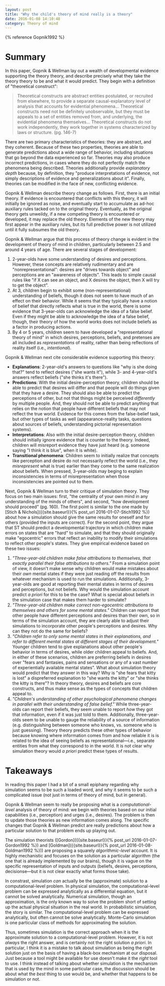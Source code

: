 ```yaml
---
layout: post
title: "Why the child's theory of mind really is a theory"
date: 2016-01-08 14:10:48
category: Theory of mind
---
```


{% reference Gopnik1992 %}

# Summary

In this paper, Gopnik & Wellman lay out a wealth of developmental evidence supporting the theory theory, and describe precisely what they take the theory theory to be and what it would predict. They begin with a definition of "theoretical construct":

> Theoretical constructs are abstract entities postulated, or recruited from elsewhere, to provide a separate causal-explanatory level of analysis that accounts for evidential phenomena... Theoretical constructs need not be definitely unobservable, but they must be appeals to a set of entities removed from, and underlying, the evidential phenomena themselves... Theoretical constructs do not work independently, they work together in systems characterized by laws or structure. (pg. 146-7)

There are two primary characteristics of theories: they are abstract, and they coherent. Because of these two properties, theories are able to generate predictions about a wide range of behavior, including situations that go beyond the data experienced so far. Theories may also produce incorrect predictions, in cases where they do not perfectly match the phenomena being described. Theories additionally provide *explanatory depth* because, by definition, they "produce interpretations of evidence, not simply descriptions of evidence and generalizations about it". Finally, theories can be modified in the face of new, conflicting evidence.

Gopnik & Wellman describe theory change as follows. First, there is an initial theory. If evidence is encountered that conflicts with this theory, it will initially be ignored as noise, and eventually start to accumulate as ad-hoc auxiliary rules tacked on to the original theory. Eventually, as the original theory gets unweildy, if a new competing theory is encountered or developed, it may replace the old theory. Elements of the new theory may first appear in the auxiliary rules, but its full predictive power is not utilized until it fully subsumes the old theory.

Gopnik & Wellman argue that this process of theory change is evident in the development of theory of mind in children, particularly between 2.5 and around 4 years of age. There are several stages of development:

1. 2-year-olds have some understanding of desires and perceptions. However, these concepts are relatively rudimentary and are "nonrepresentational": desires are "drives towards object" and perceptions are an "awareness of objects". This leads to simple causal rules like "if X can see an object, and X desires the object, then X will try to get the object".
2. At 3, children begin to exhibit some (non-representational) understanding of beliefs, though it does not seem to have much of an effect on their behavior. While it seems that they typically have a notion of belief that directly reflects what is true in the world, there is some evidence that 3-year-olds can acknowledge the idea of a false belief. Even if they might be able to acknowledge the idea of a false belief, though, their theory of how the world works does not include beliefs as a factor in producing actions.
3. By 4 or 5 years, children seem to have developed a "representational theory of mind" in which desires, perceptions, beliefs, and pretenses are all included as *representations* of reality, rather than being reflections of reality itself (i.e., *intentional*).

Gopnik & Wellman next cite considerable evidence supporting this theory:

* **Explanations**: 2-year-old's answers to questions like "why is she doing that?" tend to reflect desires ("she wants it"), while 3- and 4-year-old's answers reflect beliefs ("she thinks it's there").
* **Predictions**: With the initial desire-perception theory, children should be able to predict that desires will differ and that people will do things given that they have a desire. They should also be able to predict the perceptions of other, but not that things might be perceived *differently* by multiple people. And, they should not be able to predict anything that relies on the notion that people have different beliefs that may not reflect the true world. Evidence for this comes from the false-belief task, but other types of tasks as well (appearance-reality tasks, questions about sources of beliefs, understanding pictorial representation systems).
* **Interpretations**: Also with the initial desire-perception theory, children should initially ignore evidence that is counter to the theory. Indeed, children will misreport evidence they have just heard (e.g. someone saying "I think it is blue", when it is white).
* **Transitional phenomena**: Children seem to initially realize that concepts like perception and desire do not necessarily reflect the world (i.e., they *misrepresent* what is true) earlier than they come to the same realization about beliefs. When pressed, 3-year-olds may beging to explain inconsistencies in terms of misrepresentation when those inconsistencies are pointed out to them.

Next, Gopnik & Wellman turn to their critique of simulation theory. They focus on two main issues: first, "the centrality of your own mind in any understanding of the minds of others", and second, "how development should proceed" (pg. 160). The first point is similar to the one made by [Stich & Nichols]({{site.baseurl}}{% post_url 2016-01-07-Stich1992 %}) about how a simulation should give the same results for oneself and for others (provided the inputs are correct). For the second point, they argue that ST should predict a developmental trajectory in which children make errors on states that are "hard" to simulate, and that they should originally make "egocentric" errors that reflect an inability to modify their simulations to reflect other people's states. They give empirical evidence based on these two issues:

1. *"Three-year-old children make false attributions to themselves, that exactly parallel their false attributions to others."* From a simulation point of view, it doesn't make sense why children would make mistakes about their *own* mental states if they were just reading off the results from whatever mechanism is used to run the simulations. Additionally, 3-year-olds are good at reporting their mental states in terms of desires and perceptions, but not beliefs. Why would the simulation account predict *a priori* for this to be the case? What is special about beliefs in the simulation case that makes them harder to simulate?
2. *"Three-year-old children make correct non-egocentric attributions to themselves and others for some mental states."* Children can report that other people have different perceptions and desires than their own, so in terms of the simulation account, they are clearly able to adjust their simulations to incorporate other people's perceptions and desires. Why can they not do the same for beliefs?
3. *"Children refer to only some mental states in their explanations, and refer to different mental states at different stages of their development."* Younger children tend to give explanations about other people's behavior in terms of desires, while older children appeal to beliefs. And, in either of these scenarios, children are preferring beliefs in desires over "fears and fantasies, pains and sensations or any of a vast number of experientially available mental states". What about simulation theory would predict that they answer in this way? Why is "she fears that kitty is lost" a dispreferred explanation to "she wants the kitty" or "she thinks the kitty is there"? In theory theory, desires and beliefs are core constructs, and thus make sense as the types of concepts that children appeal to.
4. *"Children's understanding of other psychological phenomena changes in parallel with their understanding of false belief."* While three-year-olds can report their beliefs, they seem unable to report *how* they got that information, even if it was just told to them. Additionally, three-year-olds seem to be unable to gauge the reliability of a source of information (e.g. distinguishing between someone who knows, vs. someone who is just guessing). Theory theory predicts these other types of behavior because knowing where information comes from and how reliable it is is related to the idea of seeing beliefs as representational—i.e., separate entities from what they correspond to in the world. It is not clear why simulation theory would *a priori* predict these types of results.

# Takeaways

In reading this paper I had a bit of a small epiphany regarding why simulation seems to be such a loaded word, and why it seems to be such a complicated issue (not just in terms of theory of mind, but in general).

Gopnik & Wellman seem to really be proposing what is a *computational-level* analysis of theory of mind: we begin with theories based on our initial capabilities (i.e., perception) and urges (i.e., desires). The problem is then to update those theories as new information comes along. The specific changes that Gopnik & Wellman predict are really predictions about how a particular solution to that problem ends up playing out.

The simulation theorists ([Gordon]({{site.baseurl}}{% post_url 2016-01-07-Gordon1992 %}) and [Goldman]({{site.baseurl}}{% post_url 2016-01-08-Goldman1992 %})) are proposing a squarely *algorithmic-level* account. It is highly mechanistic and focuses on the solution as a particular algorithm (the one that is already implemented by our brains), though it is vague on the specific representation of inputs and outputs (beliefs, desires, perceptions, decisionse—but it is not clear exactly what forms those take).

In constrast, simulation *can* actually be the (approximate) solution to a computational-level problem. In physical simulation, the computational-level problem can be expressed analytically as a differential equation, but it cannot be solved analytically. Numerical simulation, though an approximation, is the only known way to solve the problem short of setting up the actual physical situation in the real world. In probabilistic simulation, the story is similar. The computational-level problem can be expressed analytically, but often cannot be solve analytically. Monte-Carlo simulation is one particular class of methods for approximating the solution.

Thus, sometimes simulation is the correct approach when it is the approximate solution to a computational-level problem. However, it is not *always* the right answer, and is certainly not the right solution *a priori*. In particular, I think it is a mistake to talk about simulation as being the right solution just on the basis of having a black-box mechanism at our disposal. Just because a tool might be available for use doesn't make it the *right* tool to use. I think instead of talking about whether simulation is the mechanism that is used by the mind in some particular case, the discussion should be about what the *best* thing to use would be, and whether that happens to be simulation or not.
